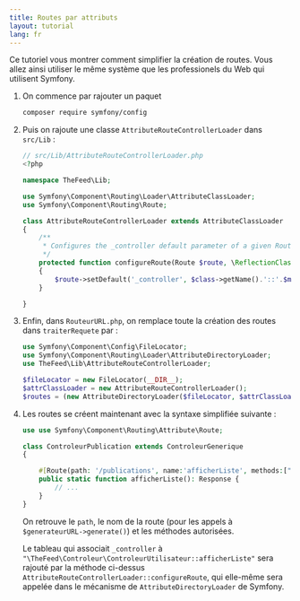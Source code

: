 ```yaml
---
title: Routes par attributs
layout: tutorial
lang: fr
---
```


Ce tutoriel vous montrer comment simplifier la création de routes. Vous allez
ainsi utiliser le même système que les professionels du Web qui utilisent
Symfony. 

1. On commence par rajouter un paquet

    ```bash
    composer require symfony/config
    ```

2. Puis on rajoute une classe `AttributeRouteControllerLoader` dans `src/Lib` : 

    ```php
    // src/Lib/AttributeRouteControllerLoader.php
    <?php

    namespace TheFeed\Lib;

    use Symfony\Component\Routing\Loader\AttributeClassLoader;
    use Symfony\Component\Routing\Route;

    class AttributeRouteControllerLoader extends AttributeClassLoader
    {
        /**
         * Configures the _controller default parameter of a given Route instance.
         */
        protected function configureRoute(Route $route, \ReflectionClass $class, \ReflectionMethod $method, object $annot): void
        {
            $route->setDefault('_controller', $class->getName().'::'.$method->getName());   
        }

    }
    ```

4. Enfin, dans `RouteurURL.php`, on remplace toute la création des routes dans `traiterRequete` par :

    ```php
    use Symfony\Component\Config\FileLocator;
    use Symfony\Component\Routing\Loader\AttributeDirectoryLoader;
    use TheFeed\Lib\AttributeRouteControllerLoader;

    $fileLocator = new FileLocator(__DIR__);
    $attrClassLoader = new AttributeRouteControllerLoader();
    $routes = (new AttributeDirectoryLoader($fileLocator, $attrClassLoader))->load(__DIR__);
    ```

3. Les routes se créent maintenant avec la syntaxe simplifiée suivante : 

    ```php
    use use Symfony\Component\Routing\Attribute\Route;

    class ControleurPublication extends ControleurGenerique
    {

        #[Route(path: '/publications', name:'afficherListe', methods:["GET"])]
        public static function afficherListe(): Response {
            // ...
        }
    }
    ```

    On retrouve le `path`, le nom de la route (pour les appels à
    `$generateurURL->generate()`) et les méthodes autorisées. 
    
    Le tableau qui associait `_controller` à
    `"\TheFeed\Controleur\ControleurUtilisateur::afficherListe"` sera rajouté
    par la méthode ci-dessus `AttributeRouteControllerLoader::configureRoute`,
    qui elle-même sera appelée dans le mécanisme de `AttributeDirectoryLoader`
    de Symfony.